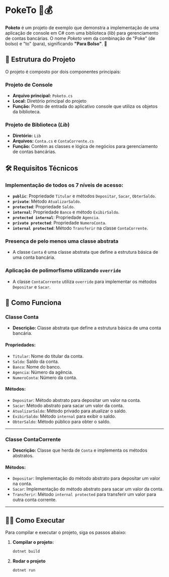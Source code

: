 # PokeTo 📱💰

**Poketo** é um projeto de exemplo que demonstra a implementação de uma aplicação de console em C# com uma biblioteca (*lib*) para gerenciamento de contas bancárias. O nome *Poketo* vem da combinação de "Poke" (de bolso) e "to" (para), significando **"Para Bolso"**. 🧳  

## 📂 Estrutura do Projeto  

O projeto é composto por dois componentes principais:  

### Projeto de Console  

- **Arquivo principal:** `Poketo.cs`  
- **Local:** Diretório principal do projeto  
- **Função:** Ponto de entrada do aplicativo console que utiliza os objetos da biblioteca.  

### Projeto de Biblioteca (*Lib*)  

- **Diretório:** `Lib`  
- **Arquivos:** `Conta.cs` e `ContaCorrente.cs`  
- **Função:** Contém as classes e lógica de negócios para gerenciamento de contas bancárias.  

## 🛠️ Requisitos Técnicos  

### Implementação de todos os 7 níveis de acesso:  

- **`public`**: Propriedade `Titular` e métodos `Depositar`, `Sacar`, `ObterSaldo`.  
- **`private`**: Método `AtualizarSaldo`.  
- **`protected`**: Propriedade `Saldo`.  
- **`internal`**: Propriedade `Banco` e método `ExibirSaldo`.  
- **`protected internal`**: Propriedade `Agencia`.  
- **`private protected`**: Propriedade `NumeroConta`.  
- **`internal protected`**: Método `Transferir` na classe `ContaCorrente`.  

### Presença de pelo menos uma classe abstrata  

- A classe `Conta` é uma classe abstrata que define a estrutura básica de uma conta bancária.  

### Aplicação de polimorfismo utilizando `override`  

- A classe `ContaCorrente` utiliza `override` para implementar os métodos `Depositar` e `Sacar`.  

## 🚀 Como Funciona  

### **Classe Conta**  

- **Descrição:** Classe abstrata que define a estrutura básica de uma conta bancária.  

#### **Propriedades:**  
- `Titular`: Nome do titular da conta.  
- `Saldo`: Saldo da conta.  
- `Banco`: Nome do banco.  
- `Agencia`: Número da agência.  
- `NumeroConta`: Número da conta.  

#### **Métodos:**  
- `Depositar`: Método abstrato para depositar um valor na conta.  
- `Sacar`: Método abstrato para sacar um valor da conta.  
- `AtualizarSaldo`: Método privado para atualizar o saldo.  
- `ExibirSaldo`: Método `internal` para exibir o saldo.  
- `ObterSaldo`: Método público para obter o saldo.  

---

### **Classe ContaCorrente**  

- **Descrição:** Classe que herda de `Conta` e implementa os métodos abstratos.  

#### **Métodos:**  
- `Depositar`: Implementação do método abstrato para depositar um valor na conta.  
- `Sacar`: Implementação do método abstrato para sacar um valor da conta.  
- `Transferir`: Método `internal protected` para transferir um valor para outra conta corrente.  

---

## 🏃‍♂️ Como Executar  

Para compilar e executar o projeto, siga os passos abaixo:  

1. **Compilar o projeto:**  
   ```sh
   dotnet build

2. **Rodar o projeto**
   ```sh
   dotnet run
